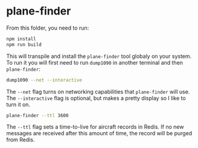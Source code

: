 # plane-finder

From this folder, you need to run:

```bash
npm install
npm run build
```

This will transpile and install the `plane-finder` tool globaly on your system. To run it you will first need to run `dump1090` in another terminal and then `plane-finder`:

```bash
dump1090 --net --interactive
```

The `--net` flag turns on networking capabilities that `plane-finder` will use. The `--interactive` flag is optional, but makes a pretty display so I like to turn it on.

```bash
plane-finder --ttl 3600
```

The `--ttl` flag sets a time-to-live for aircraft records in Redis. If no new messages are received after this amount of time, the record will be purged from Redis.
